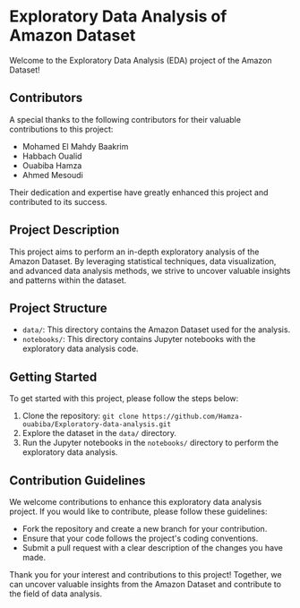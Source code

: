 <h1>Exploratory Data Analysis of Amazon Dataset</h1>

<p>Welcome to the Exploratory Data Analysis (EDA) project of the Amazon Dataset!</p>

<h2>Contributors</h2>
<p>A special thanks to the following contributors for their valuable contributions to this project:</p>
<ul>
  <li>Mohamed El Mahdy Baakrim</li>
  <li>Habbach Oualid</li>
  <li>Ouabiba Hamza</li>
  <li>Ahmed Mesoudi</li>
</ul>
<p>Their dedication and expertise have greatly enhanced this project and contributed to its success.</p>

<h2>Project Description</h2>
<p>This project aims to perform an in-depth exploratory analysis of the Amazon Dataset. By leveraging statistical techniques, data visualization, and advanced data analysis methods, we strive to uncover valuable insights and patterns within the dataset.</p>

<h2>Project Structure</h2>
<ul>
  <li><code>data/</code>: This directory contains the Amazon Dataset used for the analysis.</li>
  <li><code>notebooks/</code>: This directory contains Jupyter notebooks with the exploratory data analysis code.</li>
</ul>

<h2>Getting Started</h2>
<p>To get started with this project, please follow the steps below:</p>
<ol>
  <li>Clone the repository: <code>git clone https://github.com/Hamza-ouabiba/Exploratory-data-analysis.git</code></li>
  <li>Explore the dataset in the <code>data/</code> directory.</li>
  <li>Run the Jupyter notebooks in the <code>notebooks/</code> directory to perform the exploratory data analysis.</li>
</ol>

<h2>Contribution Guidelines</h2>
<p>We welcome contributions to enhance this exploratory data analysis project. If you would like to contribute, please follow these guidelines:</p>
<ul>
  <li>Fork the repository and create a new branch for your contribution.</li>
  <li>Ensure that your code follows the project's coding conventions.</li>
  <li>Submit a pull request with a clear description of the changes you have made.</li>
</ul>

<p>Thank you for your interest and contributions to this project! Together, we can uncover valuable insights from the Amazon Dataset and contribute to the field of data analysis.</p>
